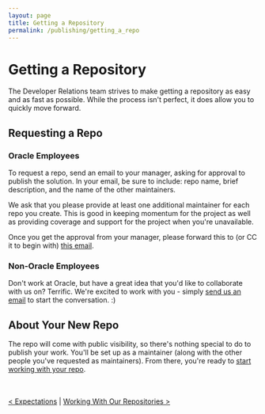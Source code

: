 ```yaml
---
layout: page
title: Getting a Repository
permalink: /publishing/getting_a_repo
---
```


# Getting a Repository

The Developer Relations team strives to make getting a repository as easy and as fast as possible. While the process isn't perfect, it does allow you to quickly move forward.

## Requesting a Repo

### Oracle Employees

To request a repo, send an email to your manager, asking for approval to publish the solution. In your email, be sure to include: repo name, brief description, and the name of the other maintainers.

We ask that you please provide at least one additional maintainer for each repo you create. This is good in keeping momentum for the project as well as providing coverage and support for the project when you're unavailable.

Once you get the approval from your manager, please forward this to (or CC it to begin with) [this email](mailto:devrel_oss-ww@oracle.com).

### Non-Oracle Employees

Don't work at Oracle, but have a great idea that you'd like to collaborate with us on? Terrific. We're excited to work with you - simply [send us an email](mailto:devrel_oss-ww@oracle.com) to start the conversation. :)

## About Your New Repo

The repo will come with public visibility, so there's nothing special to do to publish your work. You'll be set up as a maintainer (along with the other people you've requested as maintainers). From there, you're ready to [start working with your repo](working_with_repos.md).


<br><br>
[< Expectations](/publishing/expectations) \| [Working With Our Repositories >](/working_with_our_repos)
